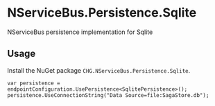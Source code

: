 # NServiceBus.Persistence.Sqlite

NServiceBus persistence implementation for Sqlite

## Usage

Install the NuGet package `CHG.NServiceBus.Persistence.Sqlite`.

```CSharp
var persistence = endpointConfiguration.UsePersistence<SqlitePersistence>();
persistence.UseConnectionString("Data Source=file:SagaStore.db");
```
